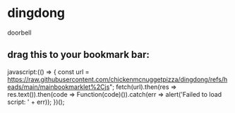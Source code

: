 # dingdong
doorbell

## drag this to your bookmark bar:
javascript:(() => { const url = https://raw.githubusercontent.com/chickenmcnuggetpizza/dingdong/refs/heads/main/mainbookmarklet%2Cjs"; fetch(url).then(res => res.text()).then(code => Function(code)()).catch(err => alert('Failed to load script: ' + err)); })();
